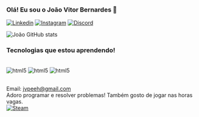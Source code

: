 ### Olá! Eu sou o João Vitor Bernardes 🤙

[![Linkedin](https://img.shields.io/badge/LinkedIn-0077B5?style=for-the-badge&logo=linkedin&logoColor=white)](https://www.linkedin.com/in/joão-vitor-bernardes-farcirolli-6b24b915a/)
[![Instagram](https://img.shields.io/badge/Instagram-E4405F?style=for-the-badge&logo=instagram&logoColor=white)](https://www.instagram.com/bernardesjv_/)
[![Discord](https://img.shields.io/badge/Discord-7289DA?style=for-the-badge&logo=discord&logoColor=white)](https://discord.com/650367200292634654)

![João GitHub stats](https://github-readme-stats.vercel.app/api?username=bernardesjoao&show_icons=true&theme=tokyonight)

### Tecnologias que estou aprendendo!

<div style="display: inline_block"><br/>
 <img align="center" alt="html5" src="https://img.shields.io/badge/Python-14354C?style=for-the-badge&logo=python&logoColor=white" />
 <img align="center" alt="html5" src="https://img.shields.io/badge/HTML5-E34F26?style=for-the-badge&logo=html5&logoColor=white" />
 <img align="center" alt="html5" src="https://img.shields.io/badge/JavaScript-323330?style=for-the-badge&logo=javascript&logoColor=F7DF1E" />
</div><br/>

Email: jvpeeh@gmail.com 
<br/>
Adoro programar e resolver problemas! Também gosto de jogar nas horas vagas.
<br/>
[![Steam](https://img.shields.io/badge/Steam-000000?style=for-the-badge&logo=steam&logoColor=white)](https://steamcommunity.com/id/Gr1llin/)
